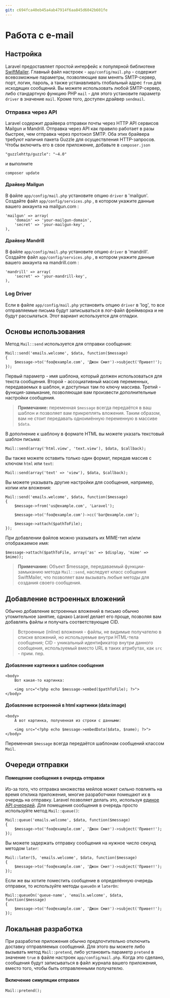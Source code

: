 ```yaml
---
git: c694fca40eb45a4ab47914f6aa845d6042b601fe
---
```


# Работа с e-mail

<a name="configuration"></a>
## Настройка

Laravel предоставляет простой интерфейс к популярной библиотеке [SwiftMailer](http://swiftmailer.org). Главный файл настроек - `app/config/mail.php` - содержит всевозможные параметры, позволяющие вам менять SMTP-сервер, порт, логин, пароль, а также устанавливать глобальный адрес `from` для исходящих сообщений. Вы можете использовать любой SMTP-сервер, либо стандартную функцию PHP `mail` - для этого установите параметр `driver` в значение `mail`. Кроме того, доступен драйвер `sendmail`.

### Отправка через API

Laravel содержит драйвера отправки почты через HTTP API сервисов Mailgun и Mandrill. Отправка через API как правило работает в разы быстрее, чем отправка через протокол SMTP. Оба этих брайвера требуют наличия пакета Guzzle для осуществления HTTP-запросов. Чтобы включить его в свое приложение, добавьте в `composer.json`

	"guzzlehttp/guzzle": "~4.0"

и выполните 
	
	composer update

#### Драйвер Mailgun

В файле `app/config/mail.php` установите опцию `driver` в 'mailgun'. Создайте файл `app/config/services.php` , в котором укажите данные вашего аккаунта на mailgun.com :

	'mailgun' => array(
		'domain' => 'your-mailgun-domain',
		'secret' => 'your-mailgun-key',
	),

#### Драйвер Mandrill 

В файле `app/config/mail.php` установите опцию `driver` в 'mandrill'. Создайте файл `app/config/services.php` , в котором укажите данные вашего аккаунта на mandrill.com :

	'mandrill' => array(
		'secret' => 'your-mandrill-key',
	),

### Log Driver

Если в файле `app/config/mail.php` установить опцию `driver` в 'log', то все отправляемые письма будут записываться в лог-файл фреймворка и не будут рассылаться. Этот вариант используется для отладки.

<a name="basic-usage"></a>
## Основы использования

Метод `Mail::send` используется для отправки сообщения:

	Mail::send('emails.welcome', $data, function($message)
	{
		$message->to('foo@example.com', 'Джон Смит')->subject('Привет!');
	});

Первый параметр - имя шаблона, который должен использоваться для текста сообщения. Второй - ассоциативный массив переменных, передаваемых в шаблон, и доступных там по ключу массива. Третий - функция-замыкание, позволяющая вам произвести дополнительные настройки сообщения.

> **Примечание:**  переменная `$message` всегда передаётся в ваш шаблон и позволяет вам прикреплять вложения. Таким образом, вам не стоит передавать одноимённую переменную в массиве `$data`.

В дополнение к шаблону в формате HTML вы можете указать текстовый шаблон письма:

	Mail::send(array('html.view', 'text.view'), $data, $callback);

Вы также можете оставить только один формат, передав массив с ключом `html` или `text`:

	Mail::send(array('text' => 'view'), $data, $callback);

Вы можете указывать другие настройки для сообщения, например, копии или вложения:

	Mail::send('emails.welcome', $data, function($message)
	{
		$message->from('us@example.com', 'Laravel');

		$message->to('foo@example.com')->cc('bar@example.com');

		$message->attach($pathToFile);
	});

При добавлении файлов можно указывать их MIME-тип и/или отображаемое имя:

	$message->attach($pathToFile, array('as' => $display, 'mime' => $mime));

> **Примечание:** Объект $message, передаваемый функции-замыканию метода `Mail::send`, наследует класс собщения SwiftMailer, что позволяет вам вызывать любые методы для создания своего сообщения.

<a name="embedding-inline-attachments"></a>
## Добавление встроенных вложений

Обычно добавление встроенных вложений в письмо обычно утомительное занятие, однако Laravel делает его проще, позволяя вам добавлять файлы и получать соответствующие CID.

> Встроенные (inline) вложения - файлы, не видимые получателю в списке вложений, но используемые внутри HTML-тела сообщения; CID - уникальный идентификатор внутри данного сообщения, используемый вместо URL в таких атрибутах, как `src` - прим. пер.

#### Добавление картинки в шаблон сообщения

	<body>
		Вот какая-то картинка:

		<img src="<?php echo $message->embed($pathToFile); ?>">
	</body>

#### Добавление встроенной в html картинки (data:image)

	<body>
		А вот картинка, полученная из строки с данными:

		<img src="<?php echo $message->embedData($data, $name); ?>">
	</body>

Переменная `$message` всегда передаётся шаблонам сообщений классом `Mail`.

<a name="queueing-mail"></a>
## Очереди отправки

#### Помещение сообщения в очередь отправки

Из-за того, что отправка множества мейлов может сильно повлиять на время отклика приложения, многие разработчики помещают их в очередь на отправку. Laravel позволяет делать это, используя [единое API очередей](/docs/4.2/queues). Для помещения сообщения в очередь просто используйте метод `Mail::queue()`:

	Mail::queue('emails.welcome', $data, function($message)
	{
		$message->to('foo@example.com', 'Джон Смит')->subject('Привет!');
	});

Вы можете задержать отправку сообщения на нужное число секунд методом `later`:

	Mail::later(5, 'emails.welcome', $data, function($message)
	{
		$message->to('foo@example.com', 'Джон Смит')->subject('Привет!');
	});

Если же вы хотите поместить сообщение в определённую очередь отправки, то используйте методы  `queueOn` и `laterOn`:

	Mail::queueOn('queue-name', 'emails.welcome', $data, function($message)
	{
		$message->to('foo@example.com', 'Джон Смит')->subject('Привет!');
	});

<a name="mail-and-local-development"></a>
## Локальная разработка

При разработке приложения обычно предпочтительно отключить доставку отправляемых сообщений. Для этого вы можете либо вызывать метод `Mail::pretend`, либо установить параметр `pretend` в значение `true` в файле настроек `app/config/mail.php`. Когда это сделано, сообщения будут записываться в файл журнала вашего приложения, вместо того, чтобы быть отправленными получателю.

#### Включение симуляции отправки

	Mail::pretend();
